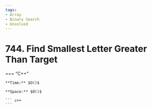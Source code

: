 ```yaml
---
tags:
- Array
- Binary Search
- Unsolved
---
```



# 744. Find Smallest Letter Greater Than Target

=== "C++"

    **Time:** $O()$

    **Space:** $O()$

    ``` c++
    ```